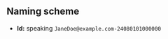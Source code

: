 
Naming scheme
----------------------------------------------------------

- **Id:** speaking `JaneDoe@example.com-24080101000000`
